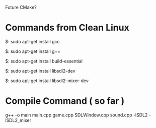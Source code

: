Future CMake?

# Commands from Clean Linux

$: sudo apt-get install gcc

$: sudo apt-get install g++

$: sudo apt-get install build-essential

$: sudo apt-get install libsdl2-dev

$: sudo apt-get install libsdl2-mixer-dev

# Compile Command ( so far )

g++ -o main main.cpp game.cpp SDLWindow.cpp sound.cpp -lSDL2 -lSDL2_mixer
